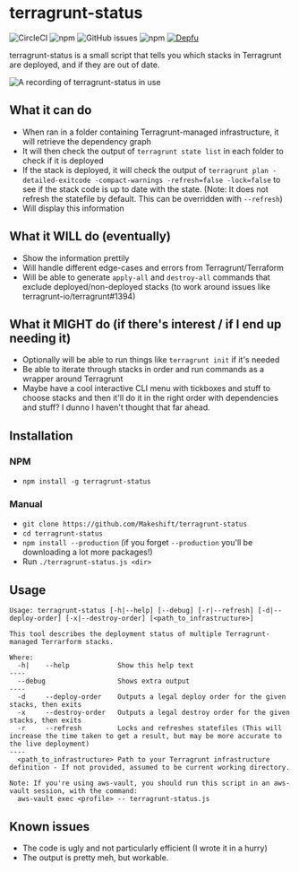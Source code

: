 # terragrunt-status

![CircleCI](https://img.shields.io/circleci/build/github/Makeshift/terragrunt-status)
![npm](https://img.shields.io/npm/dw/terragrunt-status)
![GitHub issues](https://img.shields.io/github/issues/Makeshift/terragrunt-status)
![npm](https://img.shields.io/npm/v/terragrunt-status)
[![Depfu](https://badges.depfu.com/badges/1300925fe7391773fe6f266fc2ebc06d/overview.svg)](https://depfu.com/github/Makeshift/terragrunt-status?project_id=17813)

terragrunt-status is a small script that tells you which stacks in Terragrunt are deployed, and if they are out of date.

![A recording of terragrunt-status in use](recording.gif)

## What it can do

- When ran in a folder containing Terragrunt-managed infrastructure, it will retrieve the dependency graph
- It will then check the output of `terragrunt state list` in each folder to check if it is deployed
- If the stack is deployed, it will check the output of `terragrunt plan -detailed-exitcode -compact-warnings -refresh=false -lock=false` to see if the stack code is up to date with the state. (Note: It does not refresh the statefile by default. This can be overridden with `--refresh`)
- Will display this information

## What it WILL do (eventually)

- Show the information prettily
- Will handle different edge-cases and errors from Terragrunt/Terraform
- Will be able to generate `apply-all` and `destroy-all` commands that exclude deployed/non-deployed stacks (to work around issues like terragrunt-io/terragrunt#1394)

## What it MIGHT do (if there's interest / if I end up needing it)

- Optionally will be able to run things like `terragrunt init` if it's needed
- Be able to iterate through stacks in order and run commands as a wrapper around Terragrunt
- Maybe have a cool interactive CLI menu with tickboxes and stuff to choose stacks and then it'll do it in the right order with dependencies and stuff? I dunno I haven't thought that far ahead.

## Installation

### NPM

- `npm install -g terragrunt-status`

### Manual

- `git clone https://github.com/Makeshift/terragrunt-status`
- `cd terragrunt-status`
- `npm install --production` (if you forget `--production` you'll be downloading a lot more packages!)
- Run `./terragrunt-status.js <dir>`

## Usage

```text
Usage: terragrunt-status [-h|--help] [--debug] [-r|--refresh] [-d|--deploy-order] [-x|--destroy-order] [<path_to_infrastructure>]

This tool describes the deployment status of multiple Terragrunt-managed Terrarform stacks.

Where:
  -h|    --help            Show this help text
----
  --debug                  Shows extra output
----
  -d     --deploy-order    Outputs a legal deploy order for the given stacks, then exits
  -x     --destroy-order   Outputs a legal destroy order for the given stacks, then exits
  -r     --refresh         Locks and refreshes statefiles (This will increase the time taken to get a result, but may be more accurate to the live deployment)
----
  <path_to_infrastructure> Path to your Terragrunt infrastructure definition - If not provided, assumed to be current working directory.

Note: If you're using aws-vault, you should run this script in an aws-vault session, with the command:
  aws-vault exec <profile> -- terragrunt-status.js
```

## Known issues

- The code is ugly and not particularly efficient (I wrote it in a hurry)
- The output is pretty meh, but workable.
